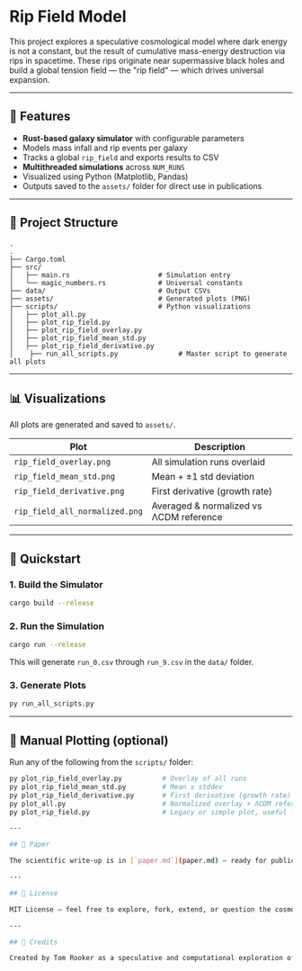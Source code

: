 
# Rip Field Model

This project explores a speculative cosmological model where dark energy is not a constant, but the result of cumulative mass-energy destruction via rips in spacetime. These rips originate near supermassive black holes and build a global tension field — the "rip field" — which drives universal expansion.

---

## 🌌 Features

- **Rust-based galaxy simulator** with configurable parameters
- Models mass infall and rip events per galaxy
- Tracks a global `rip_field` and exports results to CSV
- **Multithreaded simulations** across `NUM_RUNS`
- Visualized using Python (Matplotlib, Pandas)
- Outputs saved to the `assets/` folder for direct use in publications

---

## 📁 Project Structure

```
.
.
├── Cargo.toml
├── src/
│   ├── main.rs                      # Simulation entry
│   └── magic_numbers.rs             # Universal constants
├── data/                            # Output CSVs
├── assets/                          # Generated plots (PNG)
├── scripts/                         # Python visualizations
│   ├── plot_all.py
│   ├── plot_rip_field.py
│   ├── plot_rip_field_overlay.py
│   ├── plot_rip_field_mean_std.py
│   ├── plot_rip_field_derivative.py
│	 ├── run_all_scripts.py               # Master script to generate all plots

```

---

## 📊 Visualizations

All plots are generated and saved to `assets/`.

| Plot                                | Description                              |
|-------------------------------------|------------------------------------------|
| `rip_field_overlay.png`             | All simulation runs overlaid             |
| `rip_field_mean_std.png`            | Mean + ±1 std deviation                  |
| `rip_field_derivative.png`          | First derivative (growth rate)           |
| `rip_field_all_normalized.png`      | Averaged & normalized vs ΛCDM reference  |

---

## 🚀 Quickstart

### 1. Build the Simulator
```sh
cargo build --release
```

### 2. Run the Simulation
```sh
cargo run --release
```

This will generate `run_0.csv` through `run_9.csv` in the `data/` folder.

### 3. Generate Plots
```sh
py run_all_scripts.py
```

---

## 🧪 Manual Plotting (optional)
Run any of the following from the `scripts/` folder:

```sh
py plot_rip_field_overlay.py          # Overlay of all runs
py plot_rip_field_mean_std.py         # Mean ± stddev
py plot_rip_field_derivative.py       # First derivative (growth rate)
py plot_all.py                        # Normalized overlay + ΛCDM reference
py plot_rip_field.py                  # Legacy or simple plot, useful for debug

---

## 📖 Paper

The scientific write-up is in [`paper.md`](paper.md) — ready for publication or preprint. All referenced figures are synced with the output from the latest scripts.

---

## 📜 License

MIT License — feel free to explore, fork, extend, or question the cosmos.

---

## 🙌 Credits

Created by Tom Rooker as a speculative and computational exploration of what might lie behind dark energy — with Rust, Python, and curiosity.
